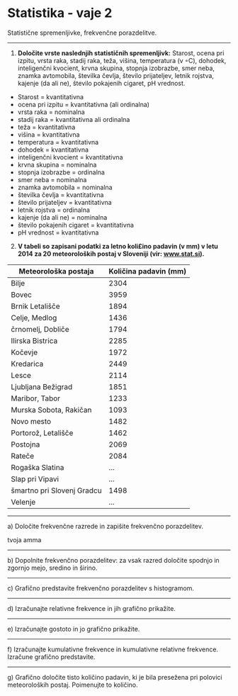 # Statistika - vaje 2

Statistične spremenljivke, frekvenčne porazdelitve.

---

1. **Določite vrste naslednjih statističnih spremenljivk:**
Starost, ocena pri izpitu, vrsta raka, stadij raka, teža, višina, 
temperatura (v ◦C), dohodek, inteligenčni kvocient, krvna skupina, 
stopnja izobrazbe, smer neba, znamka avtomobila, številka čevlja, 
število prijateljev, letnik rojstva, kajenje (da ali ne), število 
pokajenih cigaret, pH vrednost.

- Starost = kvantitativna
- ocena pri izpitu = kvantitativna (ali ordinalna)
- vrsta raka = nominalna
- stadij raka = kvantitativna ali ordinalna
- teža = kvantitativna
- višina = kvantitativna
- temperatura = kvantitativna
- dohodek = kvantitativna
- inteligenčni kvocient = kvantitativna
- krvna skupina = nominalna
- stopnja izobrazbe = ordinalna
- smer neba = nominalna
- znamka avtomobila = nominalna
- številka čevlja = kvantitativna
- število prijateljev = kvantitativna
- letnik rojstva = ordinalna
- kajenje (da ali ne) = nominalna
- število pokajenih cigaret = kvantitativna
- pH vrednost = kvantitativna

2. **V tabeli so zapisani podatki za letno koli£ino padavin (v mm) v letu 2014 za 20
meteoroloških postaj v Sloveniji (vir: www.stat.si).**

| Meteorološka postaja | Količina padavin (mm) | 
| -------------------- | --------------------- |
| Bilje |  2304  |
| Bovec |  3959  |
| Brnik Letališče | 1894  |
| Celje, Medlog | 1436  |
| črnomelj, Dobliče  | 1794 |
| Ilirska Bistrica | 2285  |
| Kočevje  | 1972  |
| Kredarica |  2449  |
| Lesce |  2114  |
| Ljubljana Bežigrad | 1851  |
| Maribor, Tabor | 1233  |
| Murska Sobota, Rakičan | 1093  |
| Novo mesto | 1482  |
| Portorož, Letališče | 1462  |
| Postojna |  2069  |
| Rateče | 2084 |
| Rogaška Slatina | ...  |
| Slap pri Vipavi | ...  |
| šmartno pri Slovenj Gradcu | 1498 |
| Velenje |  ...  |

---

a) Določite frekvenčne razrede in zapišite frekvenčno porazdelitev.

tvoja amma

---

b) Dopolnite frekvenčno porazdelitev: za vsak razred določite spodnjo in zgornjo 
mejo, sredino in širino.

---

c) Grafično predstavite frekvenčno porazdelitev s histogramom.

---

d) Izračunajte relativne frekvence in jih grafično prikažite.

---

e) Izračunajte gostoto in jo grafično prikažite.

---

f) Izračunajte kumulativne frekvence in kumulativne relativne frekvence. 
Izračune grafično predstavite.

---

g) Grafično določite tisto količino padavin, ki je bila presežena pri polovici 
meteoroloških postaj. Poimenujte to količino.

